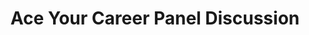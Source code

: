 ---
layout: talk
section-type: talk
title: "Ace Your Career Panel Discussion"
technology: "Career Development"
cover-img: "img/talks/ace.png"
thumb-img: "img/talks/ace-thumb.png"
permalink: /talks/ayc-gdsc
location: "GDSC University of Sydney"
type: "In Person"
youtube-id: "tC3x6KXYypc"
---